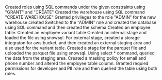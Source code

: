Created roles using SQL commands under the given constraints using "GRANT" and "CREATE"
Created the warehouse using SQL command "CREATE WAREHOUSE"
Granted privileges to the role "ADMIN" for the new warehouse created
Switched to the "ADMIN" role and created the database using SQL command and then created the schema
Created an employee table.
Created an employee variant table
Created an internal stage and loaded the file using snowsql.
For external stage, created a storage integraton for aws bucket, and then created an external staging area and also used for the variant table.
Created a stage for the parquet file and uploaded the parquet file using snowsql.
Using select * command, queried the data from the staging area.
Created a masking policy for email and phone number and altered the employee table column.
Granted requied permissions for developer and PII role and then queried the table using both roles.
